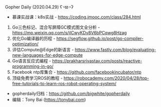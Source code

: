 Gopher Daily (2020.04.29) ʕ◔ϖ◔ʔ

* 慕课实战课：k8s实战 - https://coding.imooc.com/class/284.html

1. Go三色标记、混合写屏障GC模式图文全分析 - https://mp.weixin.qq.com/s/jICwyKDv8V6bPCqwg8Hzag
2. 优化Go编译器的历程 - https://segflow.github.io/post/go-compiler-optimization/ 
3. 评估Compute@Edge的新语言 - https://www.fastly.com/blog/evaluating-new-languages-for-edge-compute
4. Go语言反应式编程 - https://prakharsrivastav.com/posts/reactive-programming-in-go/
5. Facebook ntp库集合 - https://github.com/facebookincubator/ntp
6. 顶级免费学习ROS的教程 - https://robocademy.com/2020/04/28/top-free-tutorials-to-learn-ros-robot-operating-system/ 

* gopherdaily归档：https://github.com/bigwhite/gopherdaily
* 编辑：Tony Bai (https://tonybai.com)
